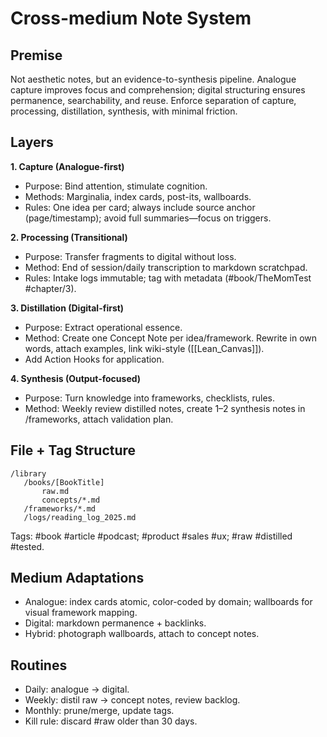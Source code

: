 # Cross-medium Note System

## Premise

Not aesthetic notes, but an evidence-to-synthesis pipeline. Analogue capture improves focus and comprehension; digital structuring ensures permanence, searchability, and reuse. Enforce separation of capture, processing, distillation, synthesis, with minimal friction.

## Layers

**1. Capture (Analogue-first)**

* Purpose: Bind attention, stimulate cognition.
* Methods: Marginalia, index cards, post-its, wallboards.
* Rules: One idea per card; always include source anchor (page/timestamp); avoid full summaries—focus on triggers.

**2. Processing (Transitional)**

* Purpose: Transfer fragments to digital without loss.
* Method: End of session/daily transcription to markdown scratchpad.
* Rules: Intake logs immutable; tag with metadata (#book/TheMomTest #chapter/3).

**3. Distillation (Digital-first)**

* Purpose: Extract operational essence.
* Method: Create one Concept Note per idea/framework. Rewrite in own words, attach examples, link wiki-style (\[\[Lean\_Canvas]]).
* Add Action Hooks for application.

**4. Synthesis (Output-focused)**

* Purpose: Turn knowledge into frameworks, checklists, rules.
* Method: Weekly review distilled notes, create 1–2 synthesis notes in /frameworks, attach validation plan.

## File + Tag Structure

```
/library
   /books/[BookTitle]
       raw.md
       concepts/*.md
   /frameworks/*.md
   /logs/reading_log_2025.md
```

Tags: #book #article #podcast; #product #sales #ux; #raw #distilled #tested.

## Medium Adaptations

* Analogue: index cards atomic, color-coded by domain; wallboards for visual framework mapping.
* Digital: markdown permanence + backlinks.
* Hybrid: photograph wallboards, attach to concept notes.

## Routines

* Daily: analogue → digital.
* Weekly: distil raw → concept notes, review backlog.
* Monthly: prune/merge, update tags.
* Kill rule: discard #raw older than 30 days.
